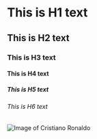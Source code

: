 # This is H1 text
## This is H2 text
### This is H3 text
#### This is H4 text
##### This is H5 text 
###### This is H6 text
![Image of Cristiano Ronaldo](https://assets.architecturaldigest.in/photos/638dc400d8be961106a0cdc1/16:9/w_1600,c_limit/GettyImages-1443064180.jpg)
